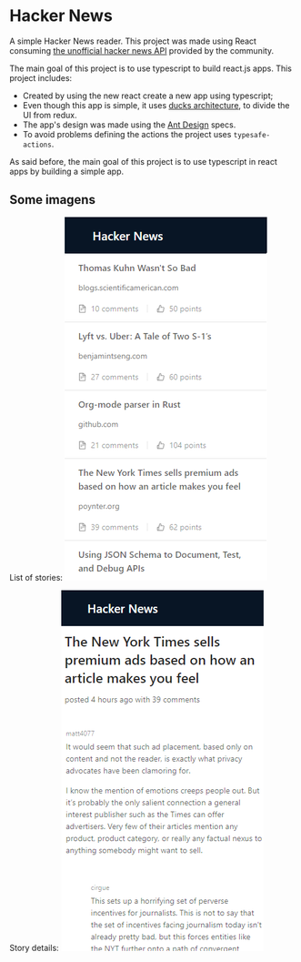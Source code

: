 # Hacker News

A simple Hacker News reader. This project was made using React consuming [the unofficial hacker news API](https://github.com/cheeaun/node-hnapi/) provided by the community.

The main goal of this project is to use typescript to build react.js apps. This project includes:

- Created by using the new react create a new app using typescript;
- Even though this app is simple, it uses [ducks architecture](https://medium.freecodecamp.org/scaling-your-redux-app-with-ducks-6115955638be), to divide the UI from redux.
- The app's design was made using the [Ant Design](https://ant.design/) specs.
- To avoid problems defining the actions the project uses `typesafe-actions`.

As said before, the main goal of this project is to use typescript in react apps by building a simple app.

## Some imagens

List of stories:
![list of stories](docs/stories.png)

Story details:
![details](docs/detail.png)